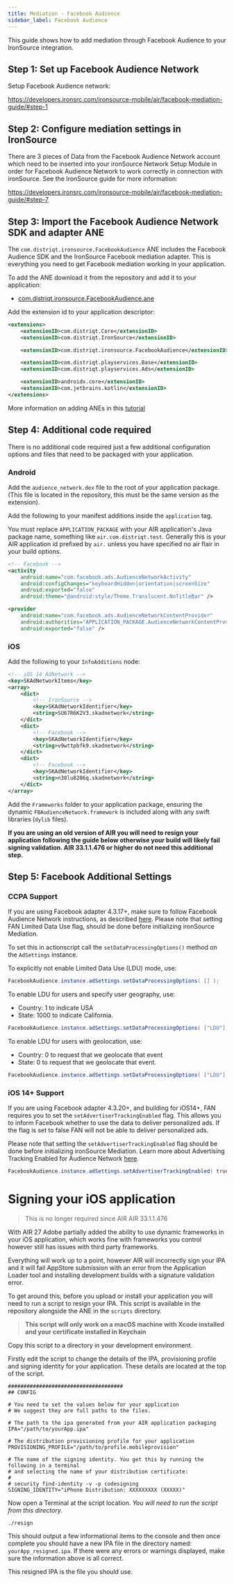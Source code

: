 ```yaml
---
title: Mediation - Facebook Audience
sidebar_label: Facebook Audience
---
```


This guide shows how to add mediation through Facebook Audience to your IronSource integration.


## Step 1: Set up Facebook Audience Network 

Setup Facebook Audience network:

https://developers.ironsrc.com/ironsource-mobile/air/facebook-mediation-guide/#step-1



## Step 2: Configure mediation settings in IronSource

There are 3 pieces of Data from the Facebook Audience Network account which need to be inserted into your ironSource Network Setup Module in order for Facebook Audience Network to work correctly in connection with ironSource. See the IronSource guide for more information:

https://developers.ironsrc.com/ironsource-mobile/air/facebook-mediation-guide/#step-7



## Step 3: Import the Facebook Audience Network SDK and adapter ANE

The `com.distriqt.ironsource.FacebookAudience` ANE includes the Facebook Audience SDK and the IronSource Facebook mediation adapter. This is everything you need to get Facebook mediation working in your application.

To add the ANE download it from the repository and add it to your application:

- [com.distriqt.ironsource.FacebookAudience.ane](https://github.com/distriqt/ANE-IronSource/raw/master/lib/facebookaudience/com.distriqt.ironsource.FacebookAudience.ane)

Add the extension id to your application descriptor:

```xml
<extensions>
    <extensionID>com.distriqt.Core</extensionID>
    <extensionID>com.distriqt.IronSource</extensionID>

    <extensionID>com.distriqt.ironsource.FacebookAudience</extensionID>

    <extensionID>com.distriqt.playservices.Base</extensionID>
    <extensionID>com.distriqt.playservices.Ads</extensionID>

    <extensionID>androidx.core</extensionID>
    <extensionID>com.jetbrains.kotlin</extensionID>
</extensions>
```

More information on adding ANEs in this [tutorial](/docs/tutorials/getting-started)



## Step 4: Additional code required

There is no additional code required just a few additional configuration options and files that need to be packaged with your application.


### Android

Add the `audience_network.dex` file to the root of your application package. (This file is located in the repository, this must be the same version as the extension).

Add the following to your manifest additions inside the `application` tag. 

You must replace `APPLICATION_PACKAGE` with your AIR application's Java package name, something like `air.com.distriqt.test`.
Generally this is your AIR application id prefixed by `air.` unless you have specified no air flair in your build options.


```xml
<!-- Facebook -->
<activity
    android:name="com.facebook.ads.AudienceNetworkActivity"
    android:configChanges="keyboardHidden|orientation|screenSize"
    android:exported="false"
    android:theme="@android:style/Theme.Translucent.NoTitleBar" />

<provider
    android:name="com.facebook.ads.AudienceNetworkContentProvider"
    android:authorities="APPLICATION_PACKAGE.AudienceNetworkContentProvider"
    android:exported="false" />
```




### iOS


Add the following to your `InfoAdditions` node:

```xml
<!-- iOS 14 AdNetwork -->
<key>SKAdNetworkItems</key>
<array>
    <dict>
        <!-- IronSource -->
        <key>SKAdNetworkIdentifier</key>
        <string>SU67R6K2V3.skadnetwork</string> 
    </dict>
    <dict>
        <!-- Facebook -->
        <key>SKAdNetworkIdentifier</key>
        <string>v9wttpbfk9.skadnetwork</string>
    </dict>
    <dict>
        <!-- Facebook -->
        <key>SKAdNetworkIdentifier</key>
        <string>n38lu8286q.skadnetwork</string>
    </dict>
</array>
```



Add the `Frameworks` folder to your application package, ensuring the dynamic `FBAudienceNetwork.framework` is included along with any swift libraries (`dylib` files).

**If you are using an old version of AIR you will need to resign your application following the guide below otherwise your build will likely fail signing validation. AIR 33.1.1.476 or higher do not need this additional step.**




## Step 5: Facebook Additional Settings


### CCPA Support 

If you are using Facebook adapter 4.3.17+, make sure to follow Facebook Audience Network instructions, as described [here](https://developers.facebook.com/docs/marketing-apis/data-processing-options#audience-network-sdk). Please note that setting FAN Limited Data Use flag, should be done before initializing ironSource Mediation.

To set this in actionscript call the `setDataProcessingOptions()` method on the `AdSettings` instance.

To explicitly not enable Limited Data Use (LDU) mode, use:

```actionscript
FacebookAudience.instance.adSettings.setDataProcessingOptions( [] ); 
```

To enable LDU for users and specify user geography, use:
- Country: 1 to indicate USA
- State: 1000 to indicate California.

```actionscript
FacebookAudience.instance.adSettings.setDataProcessingOptions( ["LDU"], 1, 1000 ); 
```

To enable LDU for users with geolocation, use:
- Country: 0 to request that we geolocate that event
- State: 0 to request that we geolocate that event.

```actionscript
FacebookAudience.instance.adSettings.setDataProcessingOptions( ["LDU"], 0, 0 ); // enable LDU for users with geolocation
```



### iOS 14+ Support

If you are using Facebook adapter 4.3.20+, and building for iOS14+, FAN requires you to set the `setAdvertiserTrackingEnabled` flag. This allows you to inform Facebook whether to use the data to deliver personalized ads. If the flag is set to false FAN will not be able to deliver personalized ads. 

Please note that setting the `setAdvertiserTrackingEnabled` flag should be done before initializing ironSource Mediation. Learn more about Advertising Tracking Enabled for Audience Network [here](https://developers.facebook.com/docs/audience-network/setting-up/platform-setup/ios/advertising-tracking-enabled). 


```actionscript
FacebookAudience.instance.adSettings.setAdvertiserTrackingEnabled( true );
```





# Signing your iOS application

>
> This is no longer required since AIR AIR 33.1.1.476
>

With AIR 27 Adobe partially added the ability to use dynamic frameworks in your iOS application, which works fine with frameworks you control however still has issues with third party frameworks.

Everything will work up to a point, however AIR will incorrectly sign your IPA and it will fail AppStore submission with an error from the Application Loader tool and installing development builds with a signature validation error.

To get around this, before you upload or install your application you will need to run a script to resign your IPA. 
This script is available in the repository alongside the ANE in the `scripts` directory.

>
> **This script will only work on a macOS machine with Xcode installed and your certificate installed in Keychain**
>

Copy this script to a directory in your development environment.

Firstly edit the script to change the details of the IPA, provisioning profile and signing identity for your application. These details are located at the top of the script.


```
#####################################
## CONFIG

# You need to set the values below for your application
# We suggest they are full paths to the files. 

# The path to the ipa generated from your AIR application packaging
IPA="/path/to/yourApp.ipa"

# The distribution provisioning profile for your application
PROVISIONING_PROFILE="/path/to/profile.mobileprovision"

# The name of the signing identity. You get this by running the following in a terminal 
# and selecting the name of your distribution certificate:
# 
# security find-identity -v -p codesigning
SIGNING_IDENTITY="iPhone Distribution: XXXXXXXXX (XXXXX)"
```


Now open a Terminal at the script location. *You will need to run the script from this directory.*

```
./resign
```

This should output a few informational items to the console and then once complete you should have a new IPA file in the directory named: `yourApp_resigned.ipa`. If there were any errors or warnings displayed, make sure the information above is all correct.

This resigned IPA is the file you should use.



